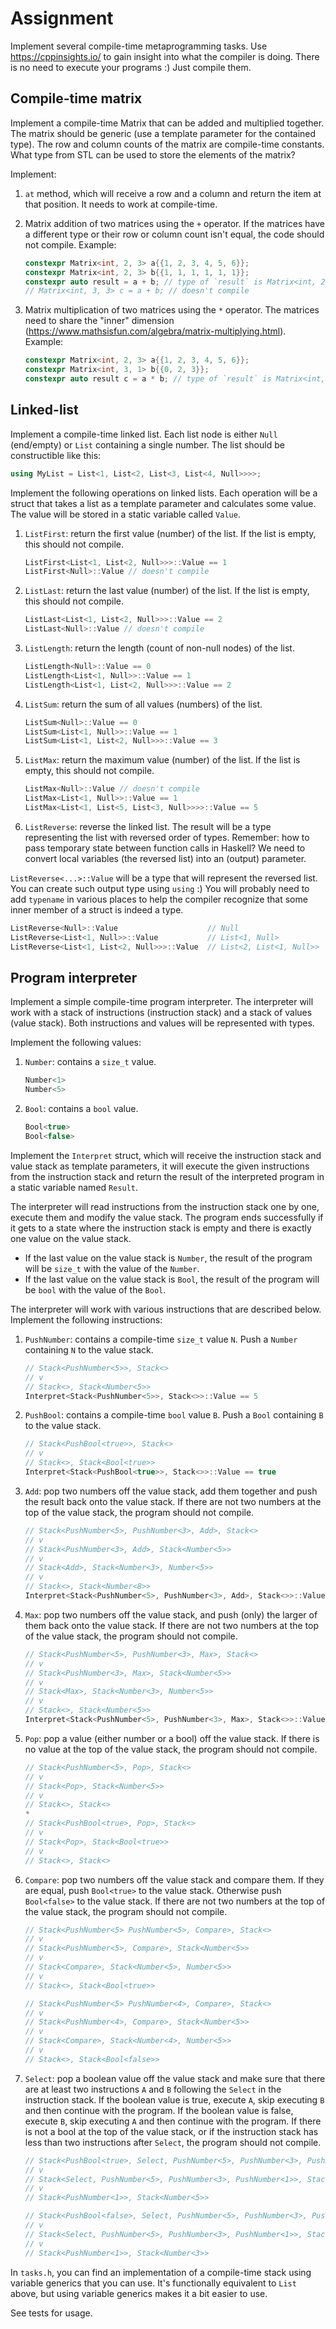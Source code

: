 # Assignment
Implement several compile-time metaprogramming tasks.
Use https://cppinsights.io/ to gain insight into what the compiler is doing.
There is no need to execute your programs :) Just compile them.

## Compile-time matrix
Implement a compile-time Matrix that can be added and multiplied together.
The matrix should be generic (use a template parameter for the contained type).
The row and column counts of the matrix are compile-time constants.
What type from STL can be used to store the elements of the matrix?

Implement:

1) `at` method, which will receive a row and a column and return the item at that position.
It needs to work at compile-time.
2) Matrix addition of two matrices using the `+` operator. If the matrices have a different type or
their row or column count isn't equal, the code should not compile.
    Example:

    ```cpp
    constexpr Matrix<int, 2, 3> a{{1, 2, 3, 4, 5, 6}};
    constexpr Matrix<int, 2, 3> b{{1, 1, 1, 1, 1, 1}};
    constexpr auto result = a + b; // type of `result` is Matrix<int, 2, 3>, values are {2, 3, 4, 5, 6, 7}
    // Matrix<int, 3, 3> c = a + b; // doesn't compile
    ```
3) Matrix multiplication of two matrices using the `*` operator. The matrices need to share the
"inner" dimension (https://www.mathsisfun.com/algebra/matrix-multiplying.html).
    Example:

    ```cpp
    constexpr Matrix<int, 2, 3> a{{1, 2, 3, 4, 5, 6}};
    constexpr Matrix<int, 3, 1> b{{0, 2, 3}};
    constexpr auto result c = a * b; // type of `result` is Matrix<int, 2, 1>, values are {13, 28}
    ```

## Linked-list
Implement a compile-time linked list.
Each list node is either `Null` (end/empty) or `List` containing a single number.
The list should be constructible like this:
```cpp
using MyList = List<1, List<2, List<3, List<4, Null>>>>;
```

Implement the following operations on linked lists. Each operation will be a struct that takes
a list as a template parameter and calculates some value. The value will be stored in a static
variable called `Value`.

1) `ListFirst`: return the first value (number) of the list. If the list is empty, this should not
compile.
    ```cpp
    ListFirst<List<1, List<2, Null>>>::Value == 1
    ListFirst<Null>::Value // doesn't compile
    ```
2) `ListLast`: return the last value (number) of the list. If the list is empty, this should not
compile.
    ```cpp
    ListLast<List<1, List<2, Null>>>::Value == 2
    ListLast<Null>::Value // doesn't compile
    ```
3) `ListLength`: return the length (count of non-null nodes) of the list.
    ```cpp
    ListLength<Null>::Value == 0
    ListLength<List<1, Null>>::Value == 1
    ListLength<List<1, List<2, Null>>>::Value == 2
    ```
4) `ListSum`: return the sum of all values (numbers) of the list.
    ```cpp
    ListSum<Null>::Value == 0
    ListSum<List<1, Null>>::Value == 1
    ListSum<List<1, List<2, Null>>>::Value == 3
    ```
5) `ListMax`: return the maximum value (number) of the list. If the list is empty, this should not
compile.
    ```cpp
    ListMax<Null>::Value // doesn't compile
    ListMax<List<1, Null>>::Value == 1
    ListMax<List<1, List<5, List<3, Null>>>>::Value == 5
    ```
6) `ListReverse`: reverse the linked list. The result will be a type representing the list with
reversed order of types. Remember: how to pass temporary state between function calls in Haskell?
We need to convert local variables (the reversed list) into an (output) parameter.

`ListReverse<...>::Value` will be a type that will represent the reversed list. You can create
such output type using `using` :)
You will probably need to add `typename` in various places to help the compiler recognize
that some inner member of a struct is indeed a type.

```cpp
ListReverse<Null>::Value                    // Null
ListReverse<List<1, Null>>::Value           // List<1, Null>
ListReverse<List<1, List<2, Null>>>::Value  // List<2, List<1, Null>>
```

## Program interpreter
Implement a simple compile-time program interpreter.
The interpreter will work with a stack of instructions (instruction stack)
and a stack of values (value stack).
Both instructions and values will be represented with types.

Implement the following values:

1) `Number`: contains a `size_t` value.
    ```cpp
    Number<1>
    Number<5>
    ```
2) `Bool`: contains a `bool` value.
    ```cpp
    Bool<true>
    Bool<false>
    ```

Implement the `Interpret` struct, which will receive the instruction stack and value stack as
template parameters, it will execute the given instructions from the instruction stack and return
the result of the interpreted program in a static variable named `Result`.

The interpreter will read instructions from the instruction stack one by one, execute them and
modify the value stack. The program ends successfully if it gets to a state where the instruction
stack is empty and there is exactly one value on the value stack.
- If the last value on the value stack is `Number`, the result of the program will be `size_t` with
the value of the `Number`.
- If the last value on the value stack is `Bool`, the result of the program will be `bool` with
the value of the `Bool`.

The interpreter will work with various instructions that are described below. Implement the
following instructions:

1) `PushNumber`: contains a compile-time `size_t` value `N`. Push a `Number` containing `N` to the
value stack.
    ```cpp
    // Stack<PushNumber<5>>, Stack<>
    // v
    // Stack<>, Stack<Number<5>>
    Interpret<Stack<PushNumber<5>>, Stack<>>::Value == 5
    ```
2) `PushBool`: contains a compile-time `bool` value `B`. Push a `Bool` containing `B` to the
value stack.
    ```cpp
    // Stack<PushBool<true>>, Stack<>
    // v
    // Stack<>, Stack<Bool<true>>
    Interpret<Stack<PushBool<true>>, Stack<>>::Value == true
    ```
3) `Add`: pop two numbers off the value stack, add them together and push the
result back onto the value stack. If there are not two numbers at the top of the value stack,
the program should not compile.
    ```cpp
    // Stack<PushNumber<5>, PushNumber<3>, Add>, Stack<>
    // v
    // Stack<PushNumber<3>, Add>, Stack<Number<5>>
    // v
    // Stack<Add>, Stack<Number<3>, Number<5>>
    // v
    // Stack<>, Stack<Number<8>>
    Interpret<Stack<PushNumber<5>, PushNumber<3>, Add>, Stack<>>::Value == 8
    ```
4) `Max`: pop two numbers off the value stack, and push (only) the larger of them
back onto the value stack. If there are not two numbers at the top of the value stack,
the program should not compile.
    ```cpp
    // Stack<PushNumber<5>, PushNumber<3>, Max>, Stack<>
    // v
    // Stack<PushNumber<3>, Max>, Stack<Number<5>>
    // v
    // Stack<Max>, Stack<Number<3>, Number<5>>
    // v
    // Stack<>, Stack<Number<5>>
    Interpret<Stack<PushNumber<5>, PushNumber<3>, Max>, Stack<>>::Value == 5
    ```
5) `Pop`: pop a value (either number or a bool) off the value stack. If there is no value at the
top of the value stack, the program should not compile.
    ```cpp
    // Stack<PushNumber<5>, Pop>, Stack<>
    // v
    // Stack<Pop>, Stack<Number<5>>
    // v
    // Stack<>, Stack<>
    *
    // Stack<PushBool<true>, Pop>, Stack<>
    // v
    // Stack<Pop>, Stack<Bool<true>>
    // v
    // Stack<>, Stack<>
    ```
6) `Compare`: pop two numbers off the value stack and compare them. If they are equal, push
`Bool<true>` to the value stack. Otherwise push `Bool<false>` to the value stack. If there are
not two numbers at the top of the value stack, the program should not compile.
    ```cpp
    // Stack<PushNumber<5> PushNumber<5>, Compare>, Stack<>
    // v
    // Stack<PushNumber<5>, Compare>, Stack<Number<5>>
    // v
    // Stack<Compare>, Stack<Number<5>, Number<5>>
    // v
    // Stack<>, Stack<Bool<true>>

    // Stack<PushNumber<5> PushNumber<4>, Compare>, Stack<>
    // v
    // Stack<PushNumber<4>, Compare>, Stack<Number<5>>
    // v
    // Stack<Compare>, Stack<Number<4>, Number<5>>
    // v
    // Stack<>, Stack<Bool<false>>
    ```
7) `Select`: pop a boolean value off the value stack and make sure that there are at least two
instructions `A` and `B` following the `Select` in the instruction stack.
If the boolean value is true, execute `A`, skip executing `B` and then continue with the program.
If the boolean value is false, execute `B`, skip executing `A` and then continue with the program.
If there is not a bool at the top of the value stack, or if the instruction stack has less than
two instructions after `Select`, the program should not compile.
    ```cpp
    // Stack<PushBool<true>, Select, PushNumber<5>, PushNumber<3>, PushNumber<1>>, Stack<>
    // v
    // Stack<Select, PushNumber<5>, PushNumber<3>, PushNumber<1>>, Stack<Bool<true>>
    // v
    // Stack<PushNumber<1>>, Stack<Number<5>>
    
    // Stack<PushBool<false>, Select, PushNumber<5>, PushNumber<3>, PushNumber<1>>, Stack<>
    // v
    // Stack<Select, PushNumber<5>, PushNumber<3>, PushNumber<1>>, Stack<Bool<false>>
    // v
    // Stack<PushNumber<1>>, Stack<Number<3>>
    ```

In `tasks.h`, you can find an implementation of a compile-time stack using variable generics that
you can use. It's functionally equivalent to `List` above, but using variable generics makes it a
bit easier to use.

See tests for usage.
